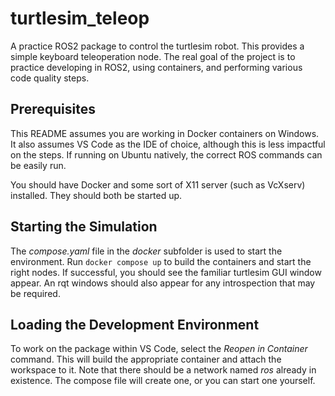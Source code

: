 # turtlesim_teleop #
A practice ROS2 package to control the turtlesim robot. This provides a simple keyboard teleoperation node. The real
goal of the project is to practice developing in ROS2, using containers, and performing various code quality steps.

## Prerequisites ##
This README assumes you are working in Docker containers on Windows. It also assumes VS Code as the IDE of choice,
although this is less impactful on the steps. If running on Ubuntu natively, the correct ROS commands can be easily run.

You should have Docker and some sort of X11 server (such as VcXserv) installed. They should both be started up.

## Starting the Simulation ##
The *compose.yaml* file in the *docker* subfolder is used to start the environment. Run ```docker compose up``` to build
the containers and start the right nodes. If successful, you should see the familiar turtlesim GUI window appear. An rqt
windows should also appear for any introspection that may be required.

## Loading the Development Environment ##
To work on the package within VS Code, select the *Reopen in Container* command. This will build the appropriate
container and attach the workspace to it. Note that there should be a network named *ros* already in existence. The
compose file will create one, or you can start one yourself.